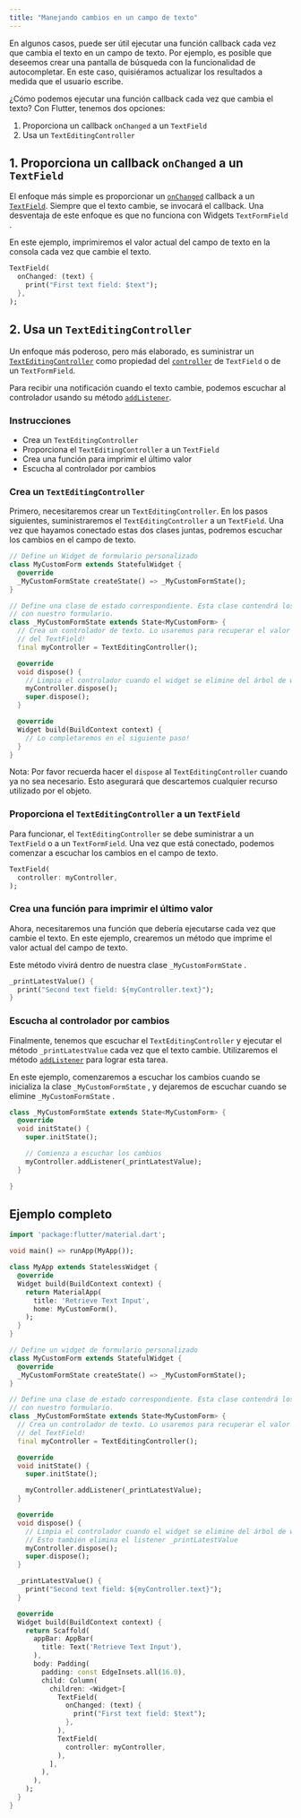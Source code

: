 ```yaml
---
title: "Manejando cambios en un campo de texto"
---
```


En algunos casos, puede ser útil ejecutar una función callback cada vez que cambia el texto 
en un campo de texto. Por ejemplo, es posible que deseemos crear una pantalla de búsqueda 
con la funcionalidad de autocompletar. En este caso, quisiéramos actualizar los 
resultados a medida que el usuario escribe.

¿Cómo podemos ejecutar una función callback cada vez que cambia el texto? Con Flutter, 
tenemos dos opciones:

  1. Proporciona un callback `onChanged` a un `TextField`
  2. Usa un `TextEditingController`

## 1. Proporciona un callback `onChanged` a un `TextField`

El enfoque más simple es proporcionar un 
[`onChanged`](https://docs.flutter.io/flutter/material/TextField/onChanged.html) 
callback a un 
[`TextField`](https://docs.flutter.io/flutter/material/TextField-class.html). 
Siempre que el texto cambie, se invocará el callback. Una desventaja de este 
enfoque es que no funciona con Widgets `TextFormField` .

En este ejemplo, imprimiremos el valor actual del campo de texto en la consola 
cada vez que cambie el texto.

<!-- skip -->
```dart
TextField(
  onChanged: (text) {
    print("First text field: $text");
  },
);
```

## 2. Usa un `TextEditingController`

Un enfoque más poderoso, pero más elaborado, es suministrar un
[`TextEditingController`](https://docs.flutter.io/flutter/widgets/TextEditingController-class.html)
como propiedad del 
[`controller`](https://docs.flutter.io/flutter/material/TextField/controller.html)
de `TextField` o de un `TextFormField`.

Para recibir una notificación cuando el texto cambie, podemos escuchar al controlador usando 
su método 
[`addListener`](https://docs.flutter.io/flutter/foundation/ChangeNotifier/addListener.html).

### Instrucciones

  - Crea un `TextEditingController`
  - Proporciona el `TextEditingController` a un `TextField`
  - Crea una función para imprimir el último valor
  - Escucha al controlador por cambios

### Crea un `TextEditingController`

Primero, necesitaremos crear un `TextEditingController`. En los pasos siguientes, 
suministraremos el `TextEditingController` a un `TextField`. Una vez que hayamos 
conectado estas dos clases juntas, podremos escuchar los cambios en el campo de texto.

<!-- skip -->
```dart
// Define un Widget de formulario personalizado
class MyCustomForm extends StatefulWidget {
  @override
  _MyCustomFormState createState() => _MyCustomFormState();
}

// Define una clase de estado correspondiente. Esta clase contendrá los datos relacionados
// con nuestro formulario.
class _MyCustomFormState extends State<MyCustomForm> {
  // Crea un controlador de texto. Lo usaremos para recuperar el valor actual 
  // del TextField!
  final myController = TextEditingController();

  @override
  void dispose() {
    // Limpia el controlador cuando el widget se elimine del árbol de widgets
    myController.dispose();
    super.dispose();
  }

  @override
  Widget build(BuildContext context) {
    // Lo completaremos en el siguiente paso!
  }
}
```

Nota: Por favor recuerda hacer el `dispose` al `TextEditingController` cuando ya no sea necesario. 
Esto asegurará que descartemos cualquier recurso utilizado por el objeto.

### Proporciona el `TextEditingController` a un `TextField`

Para funcionar, el `TextEditingController` se debe suministrar a un 
`TextField` o a un `TextFormField`. Una vez que está conectado, podemos comenzar a escuchar los 
cambios en el campo de texto. 

<!-- skip -->
```dart
TextField(
  controller: myController,
);
```

### Crea una función para imprimir el último valor

Ahora, necesitaremos una función que debería ejecutarse cada vez que cambie el texto. En este 
ejemplo, crearemos un método que imprime el valor actual del campo 
de texto.

Este método vivirá dentro de nuestra clase `_MyCustomFormState` .

<!-- skip -->
```dart
_printLatestValue() {
  print("Second text field: ${myController.text}");
}
```

### Escucha al controlador por cambios

Finalmente, tenemos que escuchar el `TextEditingController` y ejecutar el método 
`_printLatestValue`  cada vez que el texto cambie. Utilizaremos el método 
[`addListener`](https://docs.flutter.io/flutter/foundation/ChangeNotifier/addListener.html)  para lograr esta tarea.

En este ejemplo, comenzaremos a escuchar los cambios cuando se inicializa la clase 
`_MyCustomFormState` , y dejaremos de escuchar cuando se elimine 
`_MyCustomFormState` .

<!-- skip -->
```dart
class _MyCustomFormState extends State<MyCustomForm> {
  @override
  void initState() {
    super.initState();

    // Comienza a escuchar los cambios 
    myController.addListener(_printLatestValue);
  }

}
```

## Ejemplo completo

```dart
import 'package:flutter/material.dart';

void main() => runApp(MyApp());

class MyApp extends StatelessWidget {
  @override
  Widget build(BuildContext context) {
    return MaterialApp(
      title: 'Retrieve Text Input',
      home: MyCustomForm(),
    );
  }
}

// Define un widget de formulario personalizado
class MyCustomForm extends StatefulWidget {
  @override
  _MyCustomFormState createState() => _MyCustomFormState();
}

// Define una clase de estado correspondiente. Esta clase contendrá los datos relacionados
// con nuestro formulario.
class _MyCustomFormState extends State<MyCustomForm> {
  // Crea un controlador de texto. Lo usaremos para recuperar el valor actual
  // del TextField!
  final myController = TextEditingController();

  @override
  void initState() {
    super.initState();

    myController.addListener(_printLatestValue);
  }

  @override
  void dispose() {
    // Limpia el controlador cuando el widget se elimine del árbol de widgets
    // Esto también elimina el listener _printLatestValue
    myController.dispose();
    super.dispose();
  }

  _printLatestValue() {
    print("Second text field: ${myController.text}");
  }

  @override
  Widget build(BuildContext context) {
    return Scaffold(
      appBar: AppBar(
        title: Text('Retrieve Text Input'),
      ),
      body: Padding(
        padding: const EdgeInsets.all(16.0),
        child: Column(
          children: <Widget>[
            TextField(
              onChanged: (text) {
                print("First text field: $text");
              },
            ),
            TextField(
              controller: myController,
            ),
          ],
        ),
      ),
    );
  }
}
```
